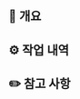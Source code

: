 ## 🚀 개요

<!---- resolved: #(Isuue Number) e.g resolved: #1 -->

<!-- 변경 사항 및 관련 이슈에 대해 간단하게 작성해주세요. -->
<!-- 어떻게보다 무엇을 왜 수정했는지 설명해주세요. -->

## ⚙️ 작업 내역

<!-- 어떤 변경 사항이 있나요? 구체적인 작업 내역을 리스트로 작성해주세요 -->

## ✏️ 참고 사항

<!-- 팀원들에게 전달해야할 참고 사항을 작성해주세요 -->
